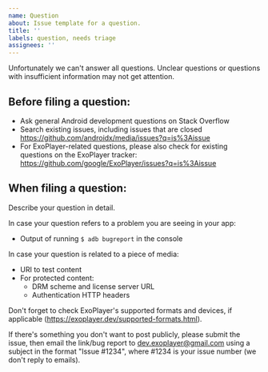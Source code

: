 ```yaml
---
name: Question
about: Issue template for a question.
title: ''
labels: question, needs triage
assignees: ''
---
```


Unfortunately we can't answer all questions. Unclear questions or questions with
insufficient information may not get attention.

Before filing a question:
-------------------------

- Ask general Android development questions on Stack Overflow
- Search existing issues, including issues that are closed
  https://github.com/androidx/media/issues?q=is%3Aissue
- For ExoPlayer-related questions, please also check for existing questions on
  the ExoPlayer tracker:
  https://github.com/google/ExoPlayer/issues?q=is%3Aissue

When filing a question:
-------------------------

Describe your question in detail.

In case your question refers to a problem you are seeing in your app:

- Output of running `$ adb bugreport` in the console

In case your question is related to a piece of media:

- URI to test content
- For protected content:
  - DRM scheme and license server URL
  - Authentication HTTP headers

Don't forget to check ExoPlayer's supported formats and devices, if applicable
(https://exoplayer.dev/supported-formats.html).

If there's something you don't want to post publicly, please submit the issue,
then email the link/bug report to dev.exoplayer@gmail.com using a subject in the
format "Issue #1234", where #1234 is your issue number (we don't reply to
emails).
